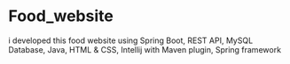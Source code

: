 # Food_website
i developed this food website using Spring Boot, REST API, MySQL Database, Java, HTML & CSS, Intellij with Maven plugin, Spring framework
